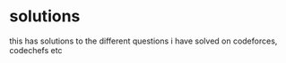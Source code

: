 # solutions
this has solutions to the different questions i have solved on codeforces, codechefs etc
